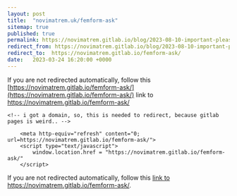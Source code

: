 ```yaml
---
layout: post
title:  "novimatrem.uk/femform-ask"
sitemap: true
published: true
permalink: https://novimatrem.gitlab.io/blog/2023-08-10-important-please-read.html
redirect_from: https://novimatrem.gitlab.io/blog/2023-08-10-important-please-read.html
redirect_to:  https://novimatrem.gitlab.io/femform-ask/
date:   2023-03-24 16:20:00 +0000
---
```

If you are not redirected automatically, follow this [https://novimatrem.gitlab.io/femform-ask/](https://novimatrem.gitlab.io/femform-ask/) link to https://novimatrem.gitlab.io/femform-ask/
<html lang="en">
<head>
	<meta charset="utf-8">
	<title>novimatrem.uk/femform-ask</title>
	 <link rel="canonical" href="https://novimatrem.gitlab.io/femform-ask/">
	<!--[if IE]>
		<script src="https://html5shiv.googlecode.com/svn/trunk/html5.js"></script>
	<![endif]-->
	
	<!-- i got a domain, so, this is needed to redirect, because gitlab pages is weird.. -->
<script type="text/javascript">
console.log("trying to redirect to new new")
if (window.location.hostname == 'novimatrem.gitlab.io') {
   window.location.replace("https://novimatrem.gitlab.io/femform-ask/"); 
}
</script>

<link rel="canonical" href="https://novimatrem.gitlab.io/femform-ask/">
<!-- /i got a domain, so, this is needed to redirect, because gitlab pages is weird.. -->

        <meta http-equiv="refresh" content="0; url=https://novimatrem.gitlab.io/femform-ask/">
        <script type="text/javascript">
            window.location.href = "https://novimatrem.gitlab.io/femform-ask/"
        </script>
        
</head>

<body>

If you are not redirected automatically, follow this <a href='https://novimatrem.gitlab.io/femform-ask/'>link to https://novimatrem.gitlab.io/femform-ask/</a>.

</body>
</html>

